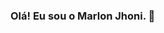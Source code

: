 ### Olá! Eu sou o Marlon Jhoni. 👋

<!--
- 🔭 I’m currently working on ...
- 🌱 Participante da turma 5 do Programa ONE + Alura, estudando Back End com JAVA
- 👯 I’m looking to collaborate on ...
- 📫 Contate-me no email: marlon.jhoni@hotmail.com
- ⚡ Fun fact: Apreciador do excel, tudo dá para criar uma planilha
-->
